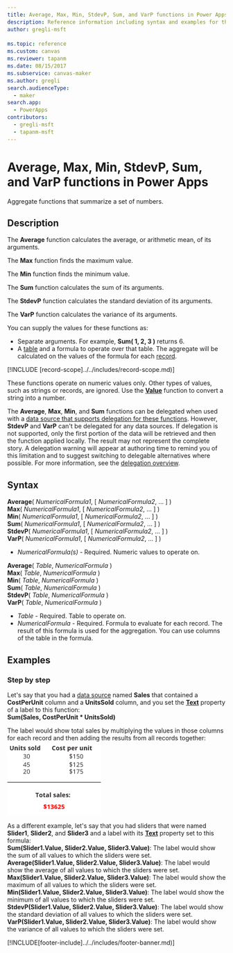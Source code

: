 ```yaml
---
title: Average, Max, Min, StdevP, Sum, and VarP functions in Power Apps
description: Reference information including syntax and examples for the Average, Max, Min, StdevP, Sum, and VarP functions in Power Apps.
author: gregli-msft

ms.topic: reference
ms.custom: canvas
ms.reviewer: tapanm
ms.date: 08/15/2017
ms.subservice: canvas-maker
ms.author: gregli
search.audienceType: 
  - maker
search.app: 
  - PowerApps
contributors:
  - gregli-msft
  - tapanm-msft
---
```

# Average, Max, Min, StdevP, Sum, and VarP functions in Power Apps
Aggregate functions that summarize a set of numbers.

## Description
The **Average** function calculates the average, or arithmetic mean, of its arguments.

The **Max** function finds the maximum value.

The **Min** function finds the minimum value.

The **Sum** function calculates the sum of its arguments.

The **StdevP** function calculates the standard deviation of its arguments.

The **VarP** function calculates the variance of its arguments.

You can supply the values for these functions as:

* Separate arguments. For example, **Sum( 1, 2, 3 )** returns 6.
* A [table](/power-apps/maker/canvas-apps/working-with-tables) and a formula to operate over that table.  The aggregate will be calculated on the values of the formula for each [record](/power-apps/maker/canvas-apps/working-with-tables#records).  

[!INCLUDE [record-scope]../../includes/record-scope.md)]

These functions operate on numeric values only. Other types of values, such as strings or records, are ignored. Use the **[Value](function-value.md)** function to convert a string into a number.

The **Average**, **Max**, **Min**, and **Sum** functions can be delegated when used with a [data source that supports delegation for these functions](/power-apps/maker/canvas-apps/delegation-overview).  However, **StdevP** and **VarP** can't be delegated for any data sources.  If delegation is not supported, only the first portion of the data will be retrieved and then the function applied locally.  The result may not represent the complete story.  A delegation warning will appear at authoring time to remind you of this limitation and to suggest switching to delegable alternatives where possible. For more information, see the [delegation overview](/power-apps/maker/canvas-apps/delegation-overview).

## Syntax
**Average**( *NumericalFormula1*, [ *NumericalFormula2*, ... ] )<br>**Max**( *NumericalFormula1*, [ *NumericalFormula2*, ... ] )<br>**Min**( *NumericalFormula1*, [ *NumericalFormula2*, ... ] )<br>**Sum**( *NumericalFormula1*, [ *NumericalFormula2*, ... ] )<br>**StdevP**( *NumericalFormula1*, [ *NumericalFormula2*, ... ] )<br>**VarP**( *NumericalFormula1*, [ *NumericalFormula2*, ... ] )

* *NumericalFormula(s)* - Required.  Numeric values to operate on.

**Average**( *Table*, *NumericalFormula* )<br>**Max**( *Table*, *NumericalFormula* )<br>**Min**( *Table*, *NumericalFormula* )<br>**Sum**( *Table*, *NumericalFormula* )<br>**StdevP**( *Table*, *NumericalFormula* )<br>**VarP**( *Table*, *NumericalFormula* )

* *Table* - Required.  Table to operate on.
* *NumericalFormula* - Required. Formula to evaluate for each record. The result of this formula is used for the aggregation. You can use columns of the table in the formula.

## Examples
### Step by step
Let's say that you had a [data source](/power-apps/maker/canvas-apps/working-with-data-sources) named **Sales** that contained a **CostPerUnit** column and a **UnitsSold** column, and you set the **[Text](/power-apps/maker/canvas-apps/controls/properties-core)** property of a label to this function:<br>
**Sum(Sales, CostPerUnit * UnitsSold)**

The label would show total sales by multiplying the values in those columns for each record and then adding the results from all records together:<br>![Calculate total sales from units sold and cost per unit.](./media/function-aggregates/total-sales.png)

As a different example, let's say that you had sliders that were named **Slider1**, **Slider2**, and **Slider3** and a label with its **[Text](/power-apps/maker/canvas-apps/controls/properties-core)** property set to this formula:<br>
**Sum(Slider1.Value, Slider2.Value, Slider3.Value)**: The label would show the sum of all values to which the sliders were set.<br>
**Average(Slider1.Value, Slider2.Value, Slider3.Value)**: The label would show the average of all values to which the sliders were set.<br>
**Max(Slider1.Value, Slider2.Value, Slider3.Value)**: The label would show the maximum of all values to which the sliders were set.<br>
**Min(Slider1.Value, Slider2.Value, Slider3.Value)**: The label would show the minimum of all values to which the sliders were set.<br>
**StdevP(Slider1.Value, Slider2.Value, Slider3.Value)**: The label would show the standard deviation of all values to which the sliders were set.<br>
**VarP(Slider1.Value, Slider2.Value, Slider3.Value)**: The label would show the variance of all values to which the sliders were set.





[!INCLUDE[footer-include]../../includes/footer-banner.md)]